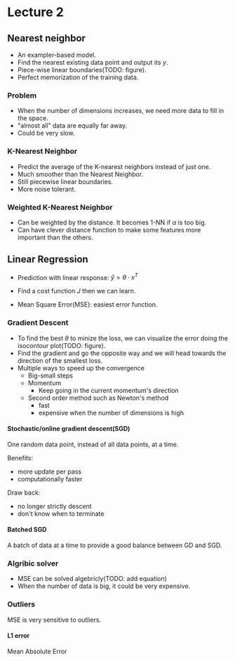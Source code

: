 # Lecture 2

## Nearest neighbor

* An exampler-based model.
* Find the nearest existing data point and output its $y$.
* Piece-wise linear boundaries(TODO: figure).
* Perfect memorization of the training data.

### Problem

* When the number of dimensions increases, we need more data to fill in the space.
* "almost all" data are equally far away.
* Could be very slow.

### K-Nearest Neighbor

* Predict the average of the K-nearest neighbors instead of just one.
* Much smoother than the Nearest Neighbor.
* Still piecewise linear boundaries.
* More noise tolerant.

### Weighted K-Nearest Neighbor

* Can be weighted by the distance. It becomes 1-NN if $\alpha$ is too big.
* Can have clever distance function to make some features more important than the others.

## Linear Regression

* Prediction with linear response: $\hat{y} = \theta \cdot x^T$

* Find a cost function $J$ then we can learn.
* Mean Square Error(MSE): easiest error function.

### Gradient Descent

* To find the best $\theta$ to minize the loss, we can visualize the error doing the isocontour plot(TODO: figure).
* Find the gradient and go the opposite way and we will head towards the direction of the smallest loss.
* Multiple ways to speed up the convergence
  * Big-small steps
  * Momentum
    * Keep going in the current momentum's direction
  * Second order method such as Newton's method
    * fast
    * expensive when the number of dimensions is high

#### Stochastic/online gradient descent(SGD)

One random data point, instead of all data points, at a time.

Benefits:

* more update per pass
* computationally faster

Draw back:

* no longer strictly descent
* don't know when to terminate

#### Batched SGD

A batch of data at a time to provide a good balance between GD and SGD.

### Algribic solver

* MSE can be solved algebricly(TODO: add equation)
* When the number of data is big, it could be very expensive.


### Outliers

MSE is very sensitive to outliers.

#### L1 error

Mean Absolute Error
